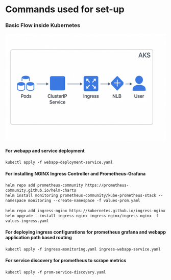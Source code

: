 # Commands used for set-up

### Basic Flow inside Kubernetes
![alt text](image.png)
#### For webapp and service deployment 
``` kubectl apply -f webapp-deployment-service.yaml  ```

#### For installing NGINX Ingress Controller and Prometheus-Grafana
```
helm repo add prometheus-community https://prometheus-community.github.io/helm-charts
helm install monitoring prometheus-community/kube-prometheus-stack --namespace monitoring --create-namespace -f values-prom.yaml

helm repo add ingress-nginx https://kubernetes.github.io/ingress-nginx
helm upgrade --install ingress-nginx ingress-nginx/ingress-nginx -f values-ingress.yaml
```

#### For deploying ingress configurations for prometheus grafana and webapp application path based routing

``` kubectl apply -f ingress-monitoring.yaml ingress-webapp-service.yaml ```

#### For service discovery for prometheus to scrape metrics
 ``` kubectl apply -f prom-service-discovery.yaml ```
